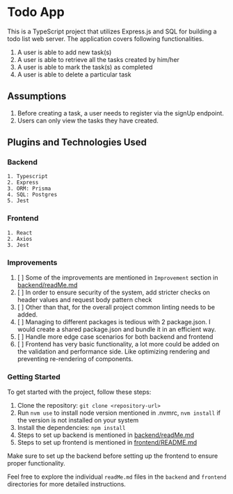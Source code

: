 # Todo App

This is a TypeScript project that utilizes Express.js and SQL for building a todo list web server.
The application covers following functionalities.
1. A user is able to add new task(s)
2. A user is able to retrieve all the tasks created by him/her
3. A user is able to mark the task(s) as completed
4. A user is able to delete a particular task

## Assumptions
1. Before creating a task, a user needs to register via the signUp endpoint.
2. Users can only view the tasks they have created.

## Plugins and Technologies Used
### Backend
    1. Typescript
    2. Express
    3. ORM: Prisma
    4. SQL: Postgres
    5. Jest 
### Frontend
    1. React
    2. Axios
    3. Jest

### Improvements
1. [ ] Some of the improvements are mentioned in `Improvement` section in [backend/readMe.md](backend/readMe.md)
2. [ ] In order to ensure security of the system, add stricter checks on header values and request body pattern check
3. [ ] Other than that, for the overall project common linting needs to be added.
4. [ ] Managing to different packages is tedious with 2 package.json. I would create a shared package.json and bundle it in an efficient way.
5. [ ] Handle more edge case scenarios for both backend and frontend
6. [ ] Frontend has very basic functionality, a lot more could be added on the validation and performance side. 
Like optimizing rendering and preventing re-rendering of components.  

### Getting Started

To get started with the project, follow these steps:

1. Clone the repository: `git clone <repository-url>`
2. Run `nvm use` to install node version mentioned in .nvmrc, `nvm install` if the version is not installed on your system
3. Install the dependencies: `npm install`
4. Steps to set up backend is mentioned in [backend/readMe.md](backend/readMe.md)
5. Steps to set up frontend is mentioned in [frontend/README.md](frontend/README.md)

Make sure to set up the backend before setting up the frontend to ensure proper functionality.

Feel free to explore the individual `readMe.md` files in the `backend` and `frontend` directories for more detailed instructions.
